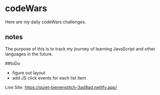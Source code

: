 # codeWars
Here are my daily codeWars challenges.
## notes
The purpose of this is to track my journey of learning JavaScript and other languages in the future.

##toDo
* figure out layout
* add JS click events for each list item

Live Site: https://quiet-bienenstitch-3ad8ad.netlify.app/
